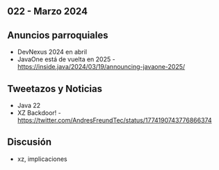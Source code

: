 022 - Marzo 2024
--

## Anuncios parroquiales
* DevNexus 2024 en abril
* JavaOne está de vuelta en 2025 - https://inside.java/2024/03/19/announcing-javaone-2025/

## Tweetazos y Noticias
* Java 22
* XZ Backdoor! - https://twitter.com/AndresFreundTec/status/1774190743776866374

## Discusión
* xz, implicaciones
 
